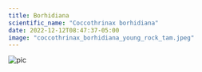 ```yaml
---
title: Borhidiana
scientific_name: "Coccothrinax borhidiana"
date: 2022-12-12T08:47:37-05:00
image: "coccothrinax_borhidiana_young_rock_tam.jpeg"
---
```


![pic](coccothrinax_borhidiana_young_sand_tam.jpeg)